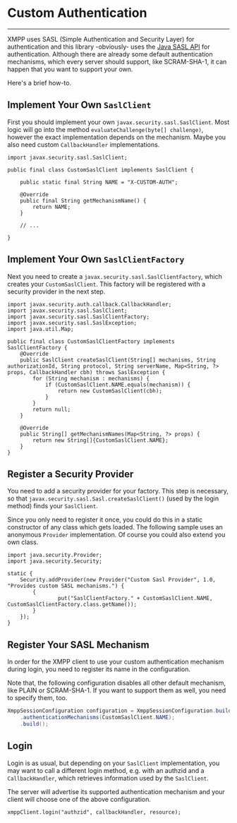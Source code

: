# Custom Authentication
---

XMPP uses SASL (Simple Authentication and Security Layer) for authentication and this library -obviously- uses the [Java SASL API](https://docs.oracle.com/javase/8/docs/technotes/guides/security/sasl/sasl-refguide.html) for authentication.
Although there are already some default authentication mechanisms, which every server should support, like SCRAM-SHA-1, it can happen that you want to support your own.

Here's a brief how-to.

## Implement Your Own `SaslClient`

First you should implement your own `javax.security.sasl.SaslClient`. Most logic will go into the method `evaluateChallenge(byte[] challenge)`, however the exact implementation depends on the mechanism. Maybe you also need custom `CallbackHandler` implementations.

```
import javax.security.sasl.SaslClient;

public final class CustomSaslClient implements SaslClient {

    public static final String NAME = "X-CUSTOM-AUTH";

    @Override
    public final String getMechanismName() {
        return NAME;
    }

    // ...

}
```

## Implement Your Own `SaslClientFactory`

Next you need to create a `javax.security.sasl.SaslClientFactory`, which creates your `CustomSaslClient`. This factory will be registered with a security provider in the next step.

```
import javax.security.auth.callback.CallbackHandler;
import javax.security.sasl.SaslClient;
import javax.security.sasl.SaslClientFactory;
import javax.security.sasl.SaslException;
import java.util.Map;

public final class CustomSaslClientFactory implements SaslClientFactory {
    @Override
    public SaslClient createSaslClient(String[] mechanisms, String authorizationId, String protocol, String serverName, Map<String, ?> props, CallbackHandler cbh) throws SaslException {
        for (String mechanism : mechanisms) {
            if (CustomSaslClient.NAME.equals(mechanism)) {
                return new CustomSaslClient(cbh);
            }
        }
        return null;
    }

    @Override
    public String[] getMechanismNames(Map<String, ?> props) {
        return new String[]{CustomSaslClient.NAME};
    }
}
```

## Register a Security Provider

You need to add a security provider for your factory. This step is necessary, so that `javax.security.sasl.Sasl.createSaslClient()` (used by the login method) finds your `SaslClient`.

Since you only need to register it once, you could do this in a static constructor of any class which gets loaded. The following sample uses an anonymous `Provider` implementation. Of course you could also extend you own class.

```
import java.security.Provider;
import java.security.Security;

static {
    Security.addProvider(new Provider("Custom Sasl Provider", 1.0, "Provides custom SASL mechanisms.") {
        {
                put("SaslClientFactory." + CustomSaslClient.NAME, CustomSaslClientFactory.class.getName());
        }
    });
}
```

## Register Your SASL Mechanism

In order for the XMPP client to use your custom authentication mechanism during login, you need to register its name in the configuration.

Note that, the following configuration disables all other default mechanism, like PLAIN or SCRAM-SHA-1. If you want to support them as well, you need to specify them, too.

```java
XmppSessionConfiguration configuration = XmppSessionConfiguration.builder()
    .authenticationMechanisms(CustomSaslClient.NAME);
    .build();
```

## Login

Login is as usual, but depending on your `SaslClient` implementation, you may want to call a different login method, e.g. with an authzid and a `CallbackHandler`, which retrieves information used by the `SaslClient`.

The server will advertise its supported authentication mechanism and your client will choose one of the above configuration.

```
xmppClient.login("authzid", callbackHandler, resource);
```

